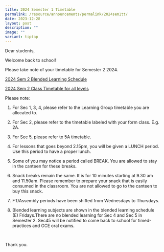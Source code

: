 ```yaml
---
title: 2024 Semester 1 Timetable
permalink: /resource/announcements/permalink/2024sem1tt/
date: 2023-12-28
layout: post
description: ""
image: ""
variant: tiptap
---
```

<p>Dear students,</p>
<p>Welcome back to school!</p>
<p>Please take note of your timetable for Semester 2 2024.</p>
<p><a href="/files/2024_Blended_Learning_TT_Sem_2__for_students_.pdf" rel="noopener noreferrer nofollow" target="_blank">2024 Sem 2 Blended Learning Schedule</a>
</p>
<p><a href="/files/v23__2024_Sem_2_Classes.pdf" rel="noopener noreferrer nofollow" target="_blank">2024 Sem 2 Class Timetable for all levels</a>
<br>
</p>
<p>Please note:</p>
<ol>
<li>
<p>For Sec 1, 3, 4, please refer to the Learning Group timetable you are
allocated to.</p>
</li>
<li>
<p>For Sec 2, please refer to the timetable labeled with your form class.
E.g. 2A.</p>
</li>
<li>
<p>For Sec 5, please refer to 5A timetable.</p>
</li>
<li>
<p>For lessons that goes beyond 2.15pm, you will be given a LUNCH period.
Use this period to have a proper lunch.</p>
</li>
<li>
<p>Some of you may notice a period called BREAK. You are allowed to stay
in the canteen for these breaks.&nbsp;</p>
</li>
<li>
<p>Snack breaks remain the same. It is for 10 minutes starting at 9.30 am
and 11.50am. Please remember to prepare your snack that is easily consumed
in the classroom. You are not allowed to go to the canteen to buy this
snack.&nbsp;&nbsp;</p>
</li>
<li>
<p>FT/Assembly periods have been shifted from Wednesdays to Thursdays.</p>
</li>
<li>
<p>Blended learning subjects are shown in the blended learning schedule (E)
Fridays.There are no blended learning for Sec 4 and Sec 5 in Semester 2.
Sec45 will be notified to come back to school for timed-practices and GCE
oral exams.</p>
</li>
</ol>
<p>
<br>
</p>
<p>Thank you.</p>
<p>
<br>
</p>